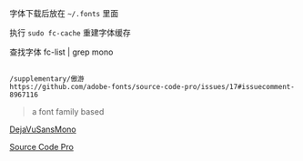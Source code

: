 字体下载后放在 `~/.fonts` 里面

执行 `sudo fc-cache` 重建字体缓存

查找字体
fc-list | grep mono

```

/supplementary/傲游
https://github.com/adobe-fonts/source-code-pro/issues/17#issuecomment-8967116
```

> a font family based

[DejaVuSansMono](http://www.1001fonts.com/dejavu-sans-mono-font.html)

[Source Code Pro](http://www.1001fonts.com/source-code-pro-font.html)
